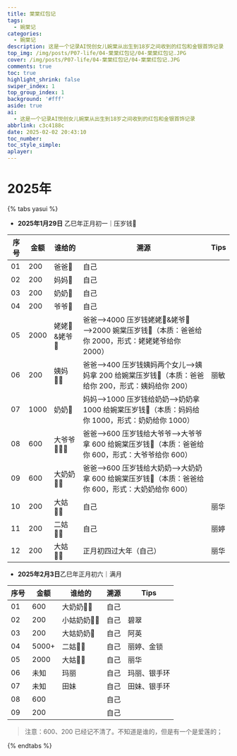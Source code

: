 ```yaml
---
title: 棠棠红包记
tags:
  - 婉棠记
categories:
  - 婉棠记
description: 这是一个记录AI悦创女儿婉棠从出生到18岁之间收到的红包和金银首饰记录
top_img: /img/posts/P07-life/04-棠棠红包记/04-棠棠红包记.JPG
cover: /img/posts/P07-life/04-棠棠红包记/04-棠棠红包记.JPG
comments: true
toc: true
highlight_shrink: false
swiper_index: 1
top_group_index: 1
background: '#fff'
aside: true
ai:
  - 这是一个记录AI悦创女儿婉棠从出生到18岁之间收到的红包和金银首饰记录
abbrlink: c3c4188c
date: 2025-02-02 20:43:10
toc_number:
toc_style_simple:
aplayer:
---
```


# 2025年

{% tabs yasui %}

<!-- tab 1. 压岁钱 -->

- **2025年1月29日** 乙巳年正月初一｜压岁钱🧧

| 序号 | 金额 | 谁给的      | 溯源                                                         | Tips |
| ---- | ---- | ----------- | ------------------------------------------------------------ | ---- |
| 01   | 200  | 爸爸👨       | 自己                                                         |      |
| 02   | 200  | 妈妈👩       | 自己                                                         |      |
| 03   | 200  | 奶奶👵       | 自己                                                         |      |
| 04   | 200  | 爷爷👴       | 自己                                                         |      |
| 05   | 2000 | 姥姥👵&姥爷👴 | 爸爸——>4000 压岁钱姥姥👵&姥爷👴——>2000 婉棠压岁钱🧧（本质：爸爸给你 2000，形式：姥姥姥爷给你 2000） |      |
| 06   | 200  | 姨妈🤵‍♀️      | 爸爸——>400 压岁钱姨妈两个女儿——>姨妈拿 200 给婉棠压岁钱🧧（本质：爸爸给你 200，形式：姨妈给你 200） | 丽敏 |
| 07   | 1000 | 奶奶👵       | 妈妈——>1000 压岁钱给奶奶——>奶奶拿 1000 给婉棠压岁钱🧧（本质：妈妈给你 1000，形式：奶奶给你 1000） |      |
| 08   | 600  | 大爷爷👨🏼‍🦳   | 爸爸——>600 压岁钱给大爷爷——>大爷爷拿 600 给婉棠压岁钱🧧（本质：爸爸给你 600，形式：大爷爷给你 600） |      |
| 09   | 600  | 大奶奶👵🏼    | 爸爸——>600 压岁钱给大奶奶——>大奶奶拿 600 给婉棠压岁钱🧧（本质：爸爸给你 600，形式：大奶奶给你 600） |      |
| 10   | 200  | 大姑👩🏼      | 自己                                                         | 丽华 |
| 11   | 200  | 二姑👩‍🦰      | 自己                                                         | 丽婷 |
| 12   | 200  | 大姑👩🏼      | 正月初四过大年（自己）                                       | 丽华 |

<!-- endtab -->

<!-- tab 2. 满月 -->

- **2025年2月3日**乙巳年正月初六｜满月

| 序号 | 金额  | 谁给的     | 溯源 | Tips         |
| ---- | ----- | ---------- | ---- | ------------ |
| 01   | 600   | 大奶奶👵🏼   | 自己 |              |
| 02   | 200   | 小姑奶奶👱‍♀️ | 自己 | 碧翠         |
| 03   | 200   | 大姑奶奶👱  | 自己 | 阿英         |
| 04   | 5000+ | 二姑👩‍🦰     | 自己 | 丽婷、金锁   |
| 05   | 2000  | 大姑👩🏼     | 自己 | 丽华         |
| 06   | 未知  | 玛丽       | 自己 | 玛丽、银手环 |
| 07   | 未知  | 田妹       | 自己 | 田妹、银手环 |
| 08   | 600   |            | 自己 |              |
| 09   | 200   |            | 自己 |              |


> 注意：600、200 已经记不清了。不知道是谁的，但是有一个是爱莲的；


<!-- endtab -->


{% endtabs %}